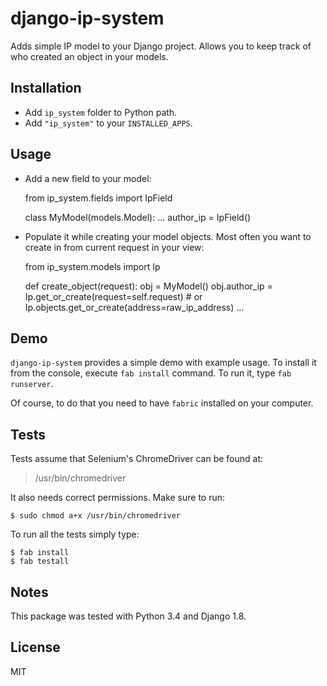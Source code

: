 # django-ip-system

Adds simple IP model to your Django project. Allows you to keep track of who created an object in your models.

## Installation

- Add `ip_system` folder to Python path.
- Add `"ip_system"` to your `INSTALLED_APPS`.

## Usage

- Add a new field to your model:


    from ip_system.fields import IpField
    
    class MyModel(models.Model):
        ...
        author_ip = IpField()
            
- Populate it while creating your model objects. Most often you want to create in from current request in your view:


    from ip_system.models import Ip

    def create_object(request):
        obj = MyModel()
        obj.author_ip = Ip.get_or_create(request=self.request)  # or Ip.objects.get_or_create(address=raw_ip_address) 
        ...

## Demo

`django-ip-system` provides a simple demo with example usage. To install it from the console, execute `fab install` command. To run it, type ``fab runserver``.

Of course, to do that you need to have `fabric` installed on your computer.

## Tests

Tests assume that Selenium's ChromeDriver can be found at:

> /usr/bin/chromedriver

It also needs correct permissions. Make sure to run:


    $ sudo chmod a+x /usr/bin/chromedriver

To run all the tests simply type:


    $ fab install
    $ fab testall

## Notes

This package was tested with Python 3.4 and Django 1.8.

## License

MIT

